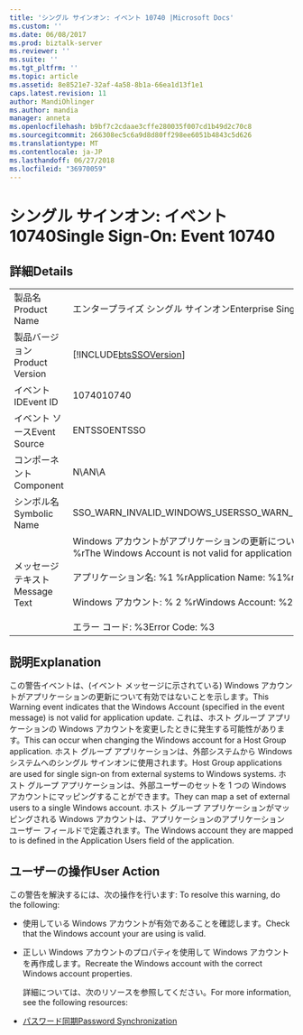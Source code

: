 ```yaml
---
title: 'シングル サインオン: イベント 10740 |Microsoft Docs'
ms.custom: ''
ms.date: 06/08/2017
ms.prod: biztalk-server
ms.reviewer: ''
ms.suite: ''
ms.tgt_pltfrm: ''
ms.topic: article
ms.assetid: 8e8521e7-32af-4a58-8b1a-66ea1d13f1e1
caps.latest.revision: 11
author: MandiOhlinger
ms.author: mandia
manager: anneta
ms.openlocfilehash: b9bf7c2cdaae3cffe280035f007cd1b49d2c70c8
ms.sourcegitcommit: 266308ec5c6a9d8d80ff298ee6051b4843c5d626
ms.translationtype: MT
ms.contentlocale: ja-JP
ms.lasthandoff: 06/27/2018
ms.locfileid: "36970059"
---
```

# <a name="single-sign-on-event-10740"></a><span data-ttu-id="9249d-102">シングル サインオン: イベント 10740</span><span class="sxs-lookup"><span data-stu-id="9249d-102">Single Sign-On: Event 10740</span></span>
## <a name="details"></a><span data-ttu-id="9249d-103">詳細</span><span class="sxs-lookup"><span data-stu-id="9249d-103">Details</span></span>  

|                 |                                                                                                                                                            |
|-----------------|------------------------------------------------------------------------------------------------------------------------------------------------------------|
|  <span data-ttu-id="9249d-104">製品名</span><span class="sxs-lookup"><span data-stu-id="9249d-104">Product Name</span></span>   |                                                                 <span data-ttu-id="9249d-105">エンタープライズ シングル サインオン</span><span class="sxs-lookup"><span data-stu-id="9249d-105">Enterprise Single Sign-On</span></span>                                                                  |
| <span data-ttu-id="9249d-106">製品バージョン</span><span class="sxs-lookup"><span data-stu-id="9249d-106">Product Version</span></span> |                                                 [!INCLUDE[btsSSOVersion](../includes/btsssoversion-md.md)]                                                 |
|    <span data-ttu-id="9249d-107">イベント ID</span><span class="sxs-lookup"><span data-stu-id="9249d-107">Event ID</span></span>     |                                                                           <span data-ttu-id="9249d-108">10740</span><span class="sxs-lookup"><span data-stu-id="9249d-108">10740</span></span>                                                                            |
|  <span data-ttu-id="9249d-109">イベント ソース</span><span class="sxs-lookup"><span data-stu-id="9249d-109">Event Source</span></span>   |                                                                           <span data-ttu-id="9249d-110">ENTSSO</span><span class="sxs-lookup"><span data-stu-id="9249d-110">ENTSSO</span></span>                                                                           |
|    <span data-ttu-id="9249d-111">コンポーネント</span><span class="sxs-lookup"><span data-stu-id="9249d-111">Component</span></span>    |                                                                            <span data-ttu-id="9249d-112">N\A</span><span class="sxs-lookup"><span data-stu-id="9249d-112">N\A</span></span>                                                                             |
|  <span data-ttu-id="9249d-113">シンボル名</span><span class="sxs-lookup"><span data-stu-id="9249d-113">Symbolic Name</span></span>  |                                                               <span data-ttu-id="9249d-114">SSO_WARN_INVALID_WINDOWS_USER</span><span class="sxs-lookup"><span data-stu-id="9249d-114">SSO_WARN_INVALID_WINDOWS_USER</span></span>                                                                |
|  <span data-ttu-id="9249d-115">メッセージ テキスト</span><span class="sxs-lookup"><span data-stu-id="9249d-115">Message Text</span></span>   | <span data-ttu-id="9249d-116">Windows アカウントがアプリケーションの更新について有効ではありません。%r</span><span class="sxs-lookup"><span data-stu-id="9249d-116">The Windows Account is not valid for application update.%r</span></span><br /><br /> <span data-ttu-id="9249d-117">アプリケーション名: %1 %r</span><span class="sxs-lookup"><span data-stu-id="9249d-117">Application Name: %1%r</span></span><br /><br /> <span data-ttu-id="9249d-118">Windows アカウント: % 2 %r</span><span class="sxs-lookup"><span data-stu-id="9249d-118">Windows Account: %2%r</span></span><br /><br /> <span data-ttu-id="9249d-119">エラー コード: %3</span><span class="sxs-lookup"><span data-stu-id="9249d-119">Error Code: %3</span></span> |

## <a name="explanation"></a><span data-ttu-id="9249d-120">説明</span><span class="sxs-lookup"><span data-stu-id="9249d-120">Explanation</span></span>  
 <span data-ttu-id="9249d-121">この警告イベントは、(イベント メッセージに示されている) Windows アカウントがアプリケーションの更新について有効ではないことを示します。</span><span class="sxs-lookup"><span data-stu-id="9249d-121">This Warning event indicates that the Windows Account (specified in the event message) is not valid for application update.</span></span> <span data-ttu-id="9249d-122">これは、ホスト グループ アプリケーションの Windows アカウントを変更したときに発生する可能性があります。</span><span class="sxs-lookup"><span data-stu-id="9249d-122">This can occur when changing the Windows account for a Host Group application.</span></span> <span data-ttu-id="9249d-123">ホスト グループ アプリケーションは、外部システムから Windows システムへのシングル サインオンに使用されます。</span><span class="sxs-lookup"><span data-stu-id="9249d-123">Host Group applications are used for single sign-on from external systems to Windows systems.</span></span> <span data-ttu-id="9249d-124">ホスト グループ アプリケーションは、外部ユーザーのセットを 1 つの Windows アカウントにマッピングすることができます。</span><span class="sxs-lookup"><span data-stu-id="9249d-124">They can map a set of external users to a single Windows account.</span></span> <span data-ttu-id="9249d-125">ホスト グループ アプリケーションがマッピングされる Windows アカウントは、アプリケーションのアプリケーション ユーザー フィールドで定義されます。</span><span class="sxs-lookup"><span data-stu-id="9249d-125">The Windows account they are mapped to is defined in the Application Users field of the application.</span></span>  

## <a name="user-action"></a><span data-ttu-id="9249d-126">ユーザーの操作</span><span class="sxs-lookup"><span data-stu-id="9249d-126">User Action</span></span>  
 <span data-ttu-id="9249d-127">この警告を解決するには、次の操作を行います: </span><span class="sxs-lookup"><span data-stu-id="9249d-127">To resolve this warning, do the following:</span></span>  

- <span data-ttu-id="9249d-128">使用している Windows アカウントが有効であることを確認します。</span><span class="sxs-lookup"><span data-stu-id="9249d-128">Check that the Windows account your are using is valid.</span></span>  

- <span data-ttu-id="9249d-129">正しい Windows アカウントのプロパティを使用して Windows アカウントを再作成します。</span><span class="sxs-lookup"><span data-stu-id="9249d-129">Recreate the Windows account with the correct Windows account properties.</span></span>  

  <span data-ttu-id="9249d-130">詳細については、次のリソースを参照してください。</span><span class="sxs-lookup"><span data-stu-id="9249d-130">For more information, see the following resources:</span></span>  

- [<span data-ttu-id="9249d-131">パスワード同期</span><span class="sxs-lookup"><span data-stu-id="9249d-131">Password Synchronization</span></span>](../core/password-synchronization2.md)
